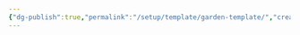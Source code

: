 ```yaml
---
{"dg-publish":true,"permalink":"/setup/template/garden-template/","created":"2025-10-28T13:39:28.833-04:00","updated":"2025-10-28T13:40:57.610-04:00"}
---
```


#

 